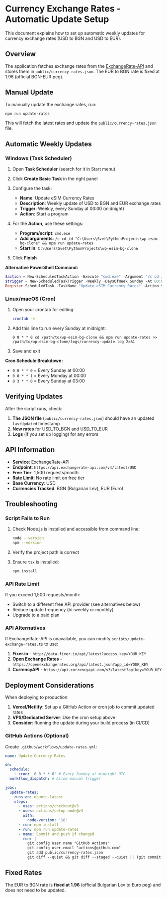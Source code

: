 # Currency Exchange Rates - Automatic Update Setup

This document explains how to set up automatic weekly updates for currency exchange rates (USD to BGN and USD to EUR).

## Overview

The application fetches exchange rates from the [ExchangeRate-API](https://www.exchangerate-api.com/) and stores them in `public/currency-rates.json`. The EUR to BGN rate is fixed at 1.96 (official BGN-EUR peg).

## Manual Update

To manually update the exchange rates, run:

```bash
npm run update-rates
```

This will fetch the latest rates and update the `public/currency-rates.json` file.

## Automatic Weekly Updates

### Windows (Task Scheduler)

1. Open **Task Scheduler** (search for it in Start menu)

2. Click **Create Basic Task** in the right panel

3. Configure the task:
   - **Name**: Update eSIM Currency Rates
   - **Description**: Weekly update of USD to BGN and EUR exchange rates
   - **Trigger**: Weekly, every Sunday at 00:00 (midnight)
   - **Action**: Start a program

4. For the **Action**, use these settings:
   - **Program/script**: `cmd.exe`
   - **Add arguments**: `/c cd /d "C:\Users\Svet\PythonProjects\wp-esim-bg-clone" && npm run update-rates`
   - **Start in**: `C:\Users\Svet\PythonProjects\wp-esim-bg-clone`

5. Click **Finish**

**Alternative PowerShell Command:**
```powershell
$action = New-ScheduledTaskAction -Execute "cmd.exe" -Argument '/c cd /d "C:\Users\Svet\PythonProjects\wp-esim-bg-clone" && npm run update-rates'
$trigger = New-ScheduledTaskTrigger -Weekly -DaysOfWeek Sunday -At 00:00
Register-ScheduledTask -TaskName "Update eSIM Currency Rates" -Action $action -Trigger $trigger
```

### Linux/macOS (Cron)

1. Open your crontab for editing:
   ```bash
   crontab -e
   ```

2. Add this line to run every Sunday at midnight:
   ```cron
   0 0 * * 0 cd /path/to/wp-esim-bg-clone && npm run update-rates >> /path/to/wp-esim-bg-clone/logs/currency-update.log 2>&1
   ```

3. Save and exit

**Cron Schedule Breakdown:**
- `0 0 * * 0` = Every Sunday at 00:00
- `0 0 * * 1` = Every Monday at 00:00
- `0 3 * * 0` = Every Sunday at 03:00

## Verifying Updates

After the script runs, check:

1. **The JSON file** (`public/currency-rates.json`) should have an updated `lastUpdated` timestamp
2. **New rates** for USD_TO_BGN and USD_TO_EUR
3. **Logs** (if you set up logging) for any errors

## API Information

- **Service**: ExchangeRate-API
- **Endpoint**: `https://api.exchangerate-api.com/v4/latest/USD`
- **Free Tier**: 1,500 requests/month
- **Rate Limit**: No rate limit on free tier
- **Base Currency**: USD
- **Currencies Tracked**: BGN (Bulgarian Lev), EUR (Euro)

## Troubleshooting

### Script Fails to Run

1. Check Node.js is installed and accessible from command line:
   ```bash
   node --version
   npm --version
   ```

2. Verify the project path is correct

3. Ensure `tsx` is installed:
   ```bash
   npm install
   ```

### API Rate Limit

If you exceed 1,500 requests/month:
- Switch to a different free API provider (see alternatives below)
- Reduce update frequency (bi-weekly or monthly)
- Upgrade to a paid plan

### API Alternatives

If ExchangeRate-API is unavailable, you can modify `scripts/update-exchange-rates.ts` to use:

1. **Fixer.io** - `http://data.fixer.io/api/latest?access_key=YOUR_KEY`
2. **Open Exchange Rates** - `https://openexchangerates.org/api/latest.json?app_id=YOUR_KEY`
3. **CurrencyAPI** - `https://api.currencyapi.com/v3/latest?apikey=YOUR_KEY`

## Deployment Considerations

When deploying to production:

1. **Vercel/Netlify**: Set up a GitHub Action or cron job to commit updated rates
2. **VPS/Dedicated Server**: Use the cron setup above
3. **Consider**: Running the update during your build process (in CI/CD)

### GitHub Actions (Optional)

Create `.github/workflows/update-rates.yml`:

```yaml
name: Update Currency Rates

on:
  schedule:
    - cron: '0 0 * * 0' # Every Sunday at midnight UTC
  workflow_dispatch: # Allow manual trigger

jobs:
  update-rates:
    runs-on: ubuntu-latest
    steps:
      - uses: actions/checkout@v3
      - uses: actions/setup-node@v3
        with:
          node-version: '18'
      - run: npm install
      - run: npm run update-rates
      - name: Commit and push if changed
        run: |
          git config user.name "GitHub Actions"
          git config user.email "actions@github.com"
          git add public/currency-rates.json
          git diff --quiet && git diff --staged --quiet || (git commit -m "Update currency rates" && git push)
```

## Fixed Rates

The EUR to BGN rate is **fixed at 1.96** (official Bulgarian Lev to Euro peg) and does not need to be updated.



